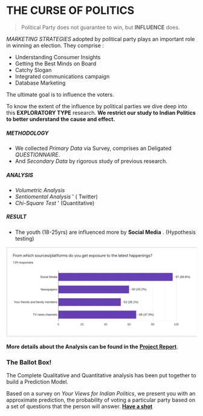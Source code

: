 # THE CURSE OF POLITICS 

> Political Party does not guarantee to win, but **INFLUENCE** does.

*MARKETING STRATEGIES* adopted by political party plays an important role in winning an election. They comprise :

* Understanding Consumer Insights
* Getting the Best Minds on Board
* Catchy Slogan
* Integrated communications campaign
* Database Marketing

The ultimate goal is to influence the voters.

To know the extent of the influence by political parties we dive deep into this **EXPLORATORY TYPE** research. 
**We restrict our study to Indian Politics to better understand the cause and effect.**


##### METHODOLOGY

* We collected *Primary Data* via Survey, comprises an Deligated *QUESTIONNAIRE*.
* And *Secondary Data* by rigorous study of previous research.


##### ANALYSIS

* *Volumetric Analysis* 
* *Sentiomental Analysis*  '   ( Twitter)
* *Chi-Square Test* ' (Quantitative)


##### RESULT
 * The youth (18-25yrs) are influenced more by **Social Media** . (Hypothesis testing)


 ![](https://github.com/Aniket21mathur/MR-Project/blob/master/image.jpg)


 **More details about the Analysis can be found in the** [**Project Report**](<https://github.com/aniket21mathur/MR-Project/blob/master/Report.pdf>).


### The Ballot Box!

The Complete Qualitative and Quantitative analysis has been put together to build a Prediction Model. 

Based on a survey on *Your Views for Indian Politics*, we present you with an approximate prediction, the probability of voting a particular party based on a set of questions that the person will answer. 
              [**Have a shot**](https://politic1.herokuapp.com/)

